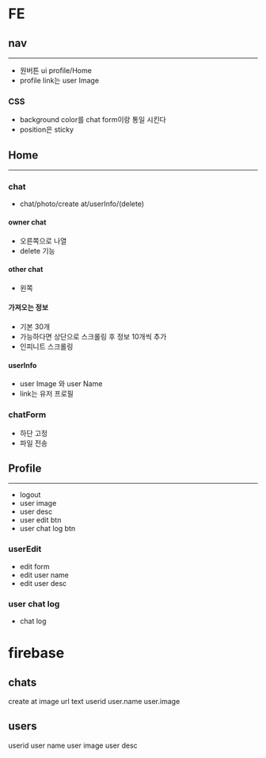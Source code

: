 # FE

## nav

---

- 원버튼 ui profile/Home
- profile link는 user Image

### CSS

- background color를 chat form이랑 통일 시킨다
- position은 sticky

## Home

---

### chat

- chat/photo/create at/userInfo/(delete)

#### owner chat

- 오른쪽으로 나열
- delete 기능

#### other chat

- 왼쪽

#### 가져오는 정보

- 기본 30개
- 가능하다면 상단으로 스크롤링 후 정보 10개씩 추가
- 인피니트 스크롤링

#### userInfo

- user Image 와 user Name
- link는 유저 프로필

### chatForm

- 하단 고정
- 파일 전송

## Profile

---

- logout
- user image
- user desc
- user edit btn
- user chat log btn

### userEdit

- edit form
- edit user name
- edit user desc

### user chat log

- chat log

# firebase

## chats

create at
image url
text
userid
user.name
user.image

## users

userid
user name
user image
user desc
